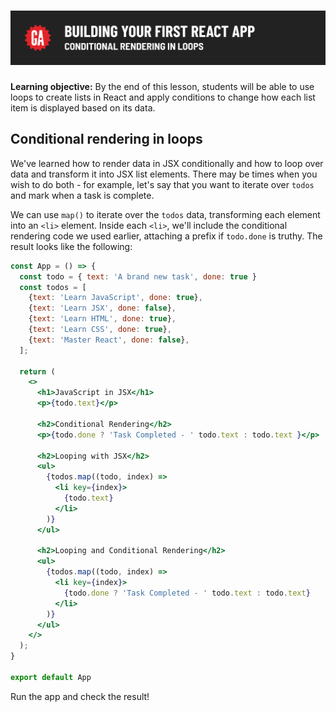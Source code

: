 # ![Building Your First React App - Conditional Rendering In Loops](./assets/hero.png)

**Learning objective:** By the end of this lesson, students will be able to use loops to create lists in React and apply conditions to change how each list item is displayed based on its data.

## Conditional rendering in loops

We've learned how to render data in JSX conditionally and how to loop over data and transform it into JSX list elements. There may be times when you wish to do both - for example, let's say that you want to iterate over `todos` and mark when a task is complete. 

We can use `map()` to iterate over the `todos` data, transforming each element into an `<li>` element. Inside each `<li>`, we'll include the conditional rendering code we used earlier, attaching a prefix if `todo.done` is truthy. The result looks like the following: 

```jsx
const App = () => {
  const todo = { text: 'A brand new task', done: true }
  const todos = [
    {text: 'Learn JavaScript', done: true},
    {text: 'Learn JSX', done: false},
    {text: 'Learn HTML', done: true},
    {text: 'Learn CSS', done: true},
    {text: 'Master React', done: false},
  ];

  return (
    <>
      <h1>JavaScript in JSX</h1>
      <p>{todo.text}</p>

      <h2>Conditional Rendering</h2>
      <p>{todo.done ? 'Task Completed - ' todo.text : todo.text }</p>

      <h2>Looping with JSX</h2>
      <ul>
        {todos.map((todo, index) =>
          <li key={index}>
            {todo.text}
          </li>
        )}
      </ul>

      <h2>Looping and Conditional Rendering</h2>
      <ul>
        {todos.map((todo, index) => 
          <li key={index}>
            {todo.done ? 'Task Completed - ' todo.text : todo.text}
          </li>
        )}
      </ul>
    </>
  );
}

export default App
```

Run the app and check the result! 